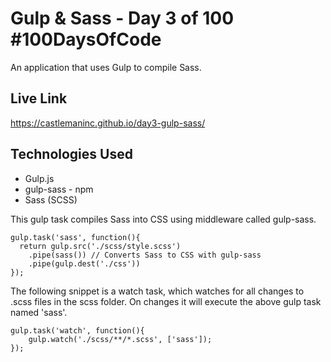 # Gulp & Sass - Day 3 of 100 #100DaysOfCode
An application that uses Gulp to compile Sass. 

## Live Link
https://castlemaninc.github.io/day3-gulp-sass/

## Technologies Used
- Gulp.js
- gulp-sass - npm 
- Sass (SCSS)


This gulp task compiles Sass into CSS using middleware called gulp-sass.
```
gulp.task('sass', function(){
  return gulp.src('./scss/style.scss')
    .pipe(sass()) // Converts Sass to CSS with gulp-sass
    .pipe(gulp.dest('./css'))
});

```

The following snippet is a watch task, which watches for all changes to .scss files in the scss folder. On changes it will execute the above gulp task named 'sass'.

```
gulp.task('watch', function(){	
	gulp.watch('./scss/**/*.scss', ['sass']); 
});
```